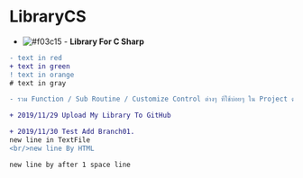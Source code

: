 # LibraryCS


- ![#f03c15](https://placehold.it/15/f03c15/000000?text=+) - <B> Library For C Sharp </B>
```diff
- text in red
+ text in green
! text in orange
# text in gray
```

```diff
- รวม Function / Sub Routine / Customize Control ต่างๆ ที่ใช้บ่อยๆ ใน Project ต่างๆ เพื่อความรวดเร็วในการ เขียนโปรแกรม

+ 2019/11/29 Upload My Library To GitHub

+ 2019/11/30 Test Add Branch01.
new line in TextFile
<br/>new line By HTML

new line by after 1 space line
```